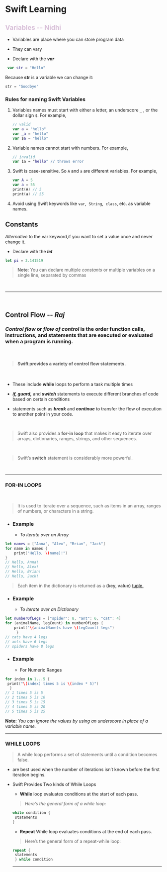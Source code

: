 # **Swift Learning**

## **<span style="color:Thistle">Variables -- Nidhi**</span>

* Variables are place where you can store program data

* They can vary 

* Declare with the _**var**_

```swift
 var str = "Hello"
```
  Because **str** is a variable we can change it:
  ```swift
  str = "Goodbye"
  ```

### **Rules for naming Swift Variables**

1. Variables names must start with either a letter, an underscore `_` , or the dollar sign `$`. For example,
    ```Swift
    // valid
    var a = "hello"
    var _a = "hello"
    var $a = "hello"
     ```

2. Variable names cannot start with numbers. For example,
    ```Swift
    // invalid
    var 1a = "hello" // throws error
    ```

3. Swift is case-sensitive. So `A` and `a` are different variables. For example,
    ```Swift
    var A = 5 
    var a = 55
    print(A) // 5
    print(a) // 55
    ```

4. Avoid using Swift keywords like `var`, &nbsp;`String`, &nbsp;`class`, etc. as variable names.
    
## **Constants**

*Alternative* to the var keyword,if you want to set a value once and never change it.


* Declare with the _**let**_
 
```swift
let pi = 3.141519
```
>**Note**: You can declare multiple _*constants*_ or multiple variables on a single line, separated by commas


<br/>

___

<br/>


## **Control Flow** -- _Raj_


### _Control flow_ or _flow of control_ is the order function calls, instructions, and statements that are executed or evaluated when a program is running. 
<br/>

> #### Swift provides a variety of control flow statements.
<br/>

* These include **while** loops to perform a task multiple times

* **_if, guard,_** and **_switch_** statements to execute different branches of code based on certain conditions

* statements such as **_break_** and **_continue_** to transfer the flow of execution to another point in your code.

<br/>

>Swift also provides a **for-in loop** that makes it easy to iterate over arrays, dictionaries, ranges, strings, and other sequences.

<br/>

> Swift’s **switch** statement is considerably more powerful. 
<br/>

---
### FOR-IN LOOPS

<br/>

> It is used to iterate over a sequence, such as items in an array, ranges of numbers, or characters in a string.

* ### **Example**
     * _To iterate over an Array_

````swift
let names = ["Anna", "Alex", "Brian", "Jack"]
for name in names {
    print("Hello, \(name)!")
}
// Hello, Anna!
// Hello, Alex!
// Hello, Brian!
// Hello, Jack!
````
> Each item in the dictionary is returned as a **(key, value)** [tuple.](https://www.w3schools.com/python/python_tuples)
* ### **Example**
     * _To iterate over an Dictionary_

 ````swift
let numberOfLegs = ["spider": 8, "ant": 6, "cat": 4]
for (animalName, legCount) in numberOfLegs {
     print("\(animalName)s have \(legCount) legs")
      }
// cats have 4 legs
// ants have 6 legs
// spiders have 8 legs
````
* ### **Example**
  * For Numeric Ranges

```Swift
for index in 1...5 {
 print("\(index) times 5 is \(index * 5)")
  }
// 1 times 5 is 5
// 2 times 5 is 10
// 3 times 5 is 15
// 4 times 5 is 20
// 5 times 5 is 25

```
**Note:** _You can ignore the values by using an underscore in place of a variable name._

---
### WHILE LOOPS

>A while loop performs a set of statements until a condition becomes false.

* are best used when the number of iterations isn’t known before the first iteration begins.

 * Swift Provides Two kinds of While Loops

   * **While** loop evaluates conditions at the start of each pass.

   >_Here’s the general form of a while loop:_
   ```swift
   while condition {
    statements
   }
   ```
  

   * **Repeat** While loop evaluates conditions at the end of each pass.

   > Here’s the general form of a repeat-while 
   loop:
   ```Swift
   repeat {
    statements
    } while condition
    ```
    ---


